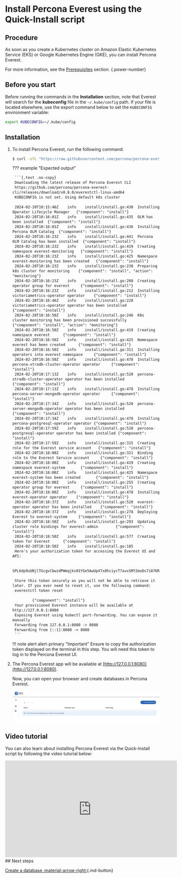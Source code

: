 # Install Percona Everest using the Quick-Install script

## Procedure

As soon as you create a Kubernetes cluster on Amazon Elastic Kubernetes Service (EKS) or Google Kubernetes Engine (GKE), you can install Percona Everest.

For more information, see the [Prerequisites](qs-prerequisites.md) section.
{.power-number}

## Before you start

Before running the commands in the **Installation** section, note that Everest will search for the **kubeconfig** file in the `~/.kube/config` path. If your file is located elsewhere, use the export command below to set the `KUBECONFIG` environment variable:
    
```sh
export KUBECONFIG=~/.kube/config
```

## Installation

1. To install Percona Everest, run the following command:

    ```{.bash data-prompt="$"}
    $ curl -sfL "https://raw.githubusercontent.com/percona/percona-everest-cli/v0.8.0/install.sh" | bash
    ```

    ??? example "Expected output"

        ```{.text .no-copy}
        Downloading the latest release of Percona Everest CLI
        https://github.com/percona/percona-everest-cli/releases/download/v0.8.0/everestctl-linux-amd64
        KUBECONFIG is not set. Using default k8s cluster

        2024-02-20T10:15:46Z    info    install/install.go:430  Installing Operator Lifecycle Manager   {"component": "install"}
        2024-02-20T10:16:01Z    info    install/install.go:435  OLM has been installed  {"component": "install"}
        2024-02-20T10:16:01Z    info    install/install.go:436  Installing Percona OLM Catalog  {"component": "install"}
        2024-02-20T10:16:23Z    info    install/install.go:441  Percona OLM Catalog has been installed  {"component": "install"}
        2024-02-20T10:16:23Z    info    install/install.go:419  Creating namespace everest-monitoring   {"component": "install"}
        2024-02-20T10:16:23Z    info    install/install.go:425  Namespace everest-monitoring has been created   {"component": "install"}
        2024-02-20T10:16:23Z    info    install/install.go:238  Preparing k8s cluster for monitoring    {"component": "install", "action": "monitoring"}
        2024-02-20T10:16:23Z    info    install/install.go:208  Creating operator group for everest     {"component": "install"}
        2024-02-20T10:16:23Z    info    install/install.go:212  Installing victoriametrics-operator operator    {"component": "install"}
        2024-02-20T10:16:46Z    info    install/install.go:228  victoriametrics-operator operator has been installed    {"component": "install"}
        2024-02-20T10:16:50Z    info    install/install.go:246  K8s cluster monitoring has been provisioned successfully        {"component": "install", "action": "monitoring"}
        2024-02-20T10:16:50Z    info    install/install.go:419  Creating namespace everest      {"component": "install"}
        2024-02-20T10:16:50Z    info    install/install.go:425  Namespace everest has been created      {"component": "install"}
        2024-02-20T10:16:50Z    info    install/install.go:311  Installing operators into everest namespace     {"component": "install"}
        2024-02-20T10:16:50Z    info    install/install.go:478  Installing percona-xtradb-cluster-operator operator     {"component": "install"}
        2024-02-20T10:17:13Z    info    install/install.go:520  percona-xtradb-cluster-operator operator has been installed     {"component": "install"}
        2024-02-20T10:17:13Z    info    install/install.go:478  Installing percona-server-mongodb-operator operator     {"component": "install"}
        2024-02-20T10:17:34Z    info    install/install.go:520  percona-server-mongodb-operator operator has been installed     {"component": "install"}
        2024-02-20T10:17:34Z    info    install/install.go:478  Installing percona-postgresql-operator operator {"component": "install"}
        2024-02-20T10:17:59Z    info    install/install.go:520  percona-postgresql-operator operator has been installed {"component": "install"}
        2024-02-20T10:17:59Z    info    install/install.go:315  Creating role for the Everest service account   {"component": "install"}
        2024-02-20T10:18:00Z    info    install/install.go:321  Binding role to the Everest Service account     {"component": "install"}
        2024-02-20T10:18:00Z    info    install/install.go:419  Creating namespace everest-system       {"component": "install"}
        2024-02-20T10:18:00Z    info    install/install.go:425  Namespace everest-system has been created       {"component": "install"}
        2024-02-20T10:18:00Z    info    install/install.go:255  Creating operator group for everest     {"component": "install"}
        2024-02-20T10:18:00Z    info    install/install.go:478  Installing everest-operator operator    {"component": "install"}
        2024-02-20T10:18:37Z    info    install/install.go:520  everest-operator operator has been installed    {"component": "install"}
        2024-02-20T10:18:37Z    info    install/install.go:278  Deploying Everest to everest-system     {"component": "install"}
        2024-02-20T10:18:50Z    info    install/install.go:293  Updating cluster role bindings for everest-admin        {"component": "install"}
        2024-02-20T10:18:50Z    info    install/install.go:577  Creating token for Everest      {"component": "install"}
        2024-02-20T10:18:50Z    info    install/install.go:185
        Here's your authorization token for accessing the Everest UI and API:

        SPL6dp9uUNjlTGcgvCbwzdPWmqjks01YGe5AwUpXTx8hciycT7avxSMY2moDs7i876RMW5kfRCMImYNVhhGWooHEFZAYMWjcaG1IotH6cgJFsyh7EcAfPevDqnotd1A7

        Store this token securely as you will not be able to retrieve it later. If you ever need to reset it, use the following command:
        everestctl token reset

                {"component": "install"}
        Your provisioned Everest instance will be available at http://127.0.0.1:8080
        Exposing Everest using kubectl port-forwarding. You can expose it manually
        Forwarding from 127.0.0.1:8080 -> 8080
        Forwarding from [::1]:8080 -> 8080
        ```
    !!! note alert alert-primary "Important"
        Ensure to copy the authorization token displayed on the terminal in this step. You will need this token to log in to the Percona Everest UI.    

3. The Percona Everest app will be available at [http://127.0.0.1:8080](http://127.0.0.1:8080). 

    Now, you can open your browser and create databases in Percona Everest.

    ![!image](../images/everest_site.png)

## Video tutorial

You can also learn about installing Percona Everest via the Quick-Install script by following the video tutorial below:

<iframe width="560" height="315" src="https://www.youtube.com/embed/vxhNon-el9Q?si=8toRQZ-Z1-prU9vC" title="YouTube video player" frameborder="0" allow="accelerometer; autoplay; clipboard-write; encrypted-media; gyroscope; picture-in-picture; web-share" allowfullscreen></iframe>
## Next steps

[Create a database :material-arrow-right:](../use/db_provision.md){.md-button}

<!-- 
[Monitor the database with PMM :material-arrow-right:](../use/monitorDBs.md){.md-button}
-->
